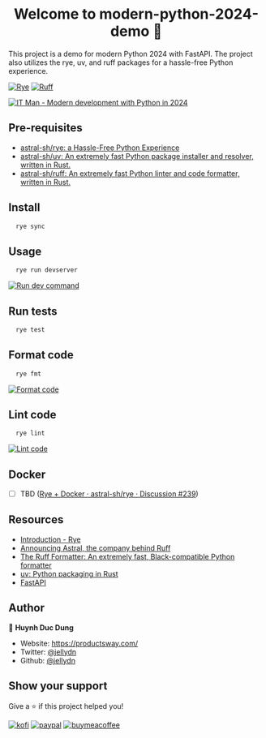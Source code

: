 <h1 align="center">Welcome to modern-python-2024-demo 👋</h1>
<p>
  This project is a demo for modern Python 2024 with FastAPI. The project also utilizes the rye, uv, and ruff packages for a hassle-free Python experience.
</p>

[![Rye](https://img.shields.io/endpoint?url=https://raw.githubusercontent.com/astral-sh/rye/main/artwork/badge.json)](https://rye-up.com)
[![Ruff](https://img.shields.io/endpoint?url=https://raw.githubusercontent.com/astral-sh/ruff/main/assets/badge/v2.json)](https://github.com/astral-sh/ruff)

[![IT Man - Modern development with Python in 2024](https://i.ytimg.com/vi/A8xdhC_0Hcc/hqdefault.jpg)](https://www.youtube.com/watch?v=A8xdhC_0Hcc)

## Pre-requisites

- [astral-sh/rye: a Hassle-Free Python Experience](https://github.com/astral-sh/rye)
- [astral-sh/uv: An extremely fast Python package installer and resolver, written in Rust.](https://github.com/astral-sh/uv)
- [astral-sh/ruff: An extremely fast Python linter and code formatter, written in Rust.](https://github.com/astral-sh/ruff)

## Install

```sh
  rye sync
```

## Usage

```sh
  rye run devserver
```

[![Run dev command](https://i.gyazo.com/aece13aeaf4ab3b984ea04d3c3137113.gif)](https://gyazo.com/aece13aeaf4ab3b984ea04d3c3137113)

## Run tests

```sh
  rye test
```

## Format code

```sh
  rye fmt
```

[![Format code](https://i.gyazo.com/a8765a6625a1adc5287f108ae6f43214.png)](https://gyazo.com/a8765a6625a1adc5287f108ae6f43214)

## Lint code

```sh
  rye lint
```

[![Lint code](https://i.gyazo.com/2a87caee50e46ef96dbd4b940b0506f9.png)](https://gyazo.com/2a87caee50e46ef96dbd4b940b0506f9)

## Docker

- [ ] TBD ([Rye + Docker · astral-sh/rye · Discussion #239](https://github.com/astral-sh/rye/discussions/239))

## Resources

- [Introduction - Rye](https://rye-up.com/guide/)
- [Announcing Astral, the company behind Ruff](https://astral.sh/blog/announcing-astral-the-company-behind-ruff)
- [The Ruff Formatter: An extremely fast, Black-compatible Python formatter](https://astral.sh/blog/the-ruff-formatter)
- [uv: Python packaging in Rust](https://astral.sh/blog/uv)
- [FastAPI](https://fastapi.tiangolo.com/)

## Author

👤 **Huynh Duc Dung**

- Website: https://productsway.com/
- Twitter: [@jellydn](https://twitter.com/jellydn)
- Github: [@jellydn](https://github.com/jellydn)

## Show your support

Give a ⭐️ if this project helped you!

[![kofi](https://img.shields.io/badge/Ko--fi-F16061?style=for-the-badge&logo=ko-fi&logoColor=white)](https://ko-fi.com/dunghd)
[![paypal](https://img.shields.io/badge/PayPal-00457C?style=for-the-badge&logo=paypal&logoColor=white)](https://paypal.me/dunghd)
[![buymeacoffee](https://img.shields.io/badge/Buy_Me_A_Coffee-FFDD00?style=for-the-badge&logo=buy-me-a-coffee&logoColor=black)](https://www.buymeacoffee.com/dunghd)
